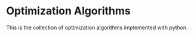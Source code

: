 Optimization Algorithms
====================

This is the collection of optimization algorithms implemented with python.



